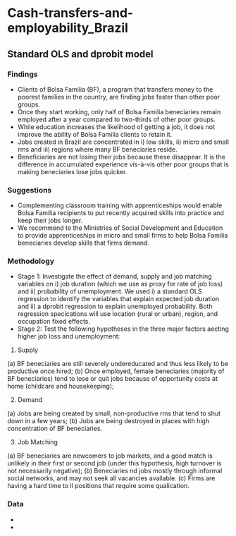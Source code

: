 # Cash-transfers-and-employability_Brazil
## Standard OLS and dprobit model

### Findings
- Clients of Bolsa Familia (BF), a program that transfers money to the poorest families in the country, are finding jobs faster than other poor groups.
- Once they start working, only half of Bolsa Familia beneciaries remain employed after a year compared to two-thirds of other poor groups. 
- While education increases the likelihood of getting a job, it does not improve the ability of Bolsa Familia clients to retain it.
- Jobs created in Brazil are concentrated in i) low skills, ii) micro and small rms and iii) regions where many BF beneciaries reside. 
- Beneficiaries are not losing their jobs because these disappear. It is the difference in accumulated experience vis-à-vis other poor groups that is making beneciaries lose jobs quicker.

### Suggestions
- Complementing classroom training with apprenticeships would enable Bolsa Familia recipients to put recently acquired skills into practice and keep their jobs
longer. 
- We recommend to the Ministries of Social Development and Education to provide apprenticeships in micro and small firms to help
Bolsa Familia beneciaries develop skills that firms demand. 

### Methodology
- Stage 1: Investigate the effect of demand, supply and job matching variables on i) job duration (which we use as proxy for rate of job loss) and ii) probability of unemployment. We used i) a standard OLS regression to identify the variables that explain expected job duration and ii) a dprobit regression to explain unemployed
probability. Both regression specications will use location (rural or urban), region, and occupation fixed effects.
- Stage 2: Test the following hypotheses in the three major factors aecting higher job loss and unemployment:

01. Supply

(a) BF beneciaries are still severely undereducated and thus less likely to be productive once hired;
(b) Once employed, female beneciaries (majority of BF beneciaries) tend to lose or quit jobs because of opportunity costs at home (childcare and housekeeping);

02. Demand

(a) Jobs are being created by small, non-productive rms that tend to shut down in a few years;
(b) Jobs are being destroyed in places with high concentration of BF beneciaries.

03. Job Matching

(a) BF beneciaries are newcomers to job markets, and a good match is unlikely in their first or second job (under this hypothesis, high turnover is not necessarily negative);
(b) Beneciaries nd jobs mostly through informal social networks, and may not seek all vacancies available.
(c) Firms are having a hard time to ll positions that require some qualication.

### Data
-
-
